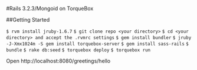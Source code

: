 #Rails 3.2.3/Mongoid on TorqueBox

##Getting Started

`$ rvm install jruby-1.6.7`
`$ git clone repo <your directory>`
`$ cd <your directory> and accept the .rvmrc settings`
`$ gem install bundler`
`$ jruby -J-Xmx1024m -S gem install torquebox-server`
`$ gem install sass-rails`
`$ bundle`
`$ rake db:seed`
`$ torquebox deploy`
`$ torquebox run`


Open http://localhost:8080/greetings/hello

